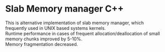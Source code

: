 # Slab Memory manager C++
This is alternative implementation of slab memory manager, which frequently used in UNIX based systems kernels.  
Runtime performance in cases of frequent allocation/deallocation of small memory chunks improved by 5-10\%.  
Memory fragmentation decreased.